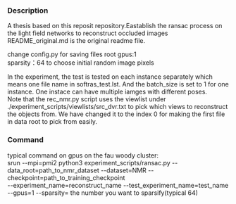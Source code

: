 ### Description
A  thesis based on this reposit repository.Eastablish the ransac process on the light field networks to reconstruct occluded images  
README_original.md is the original readme file.

change config.py for saving files root 
gpus:1  
sparsity：64 to choose initial random image pixels  

In the experiment, the test is tested on each instance separately which means one file name in softras_test.lst. And the batch_size is set to 1 for one instance.
One instace can have multiple iamges with different poses.  
Note that the rec_nmr.py script uses the viewlist under ./experiment_scripts/viewlists/src_dvr.txt to pick which views to reconstruct the objects from. We have changed it to the index 0 for making the first file in data root to pick from easily.


### Command
typical command on gpus on the fau woody cluster:   
srun --mpi=pmi2 python3 experiment_scripts/ransac.py --data_root=path_to_nmr_dataset --dataset=NMR  --checkpoint=path_to_training_checkpoint   
--experiment_name=reconstruct_name --test_experiment_name=test_name --gpus=1 --sparsity= the number you want to sparsify(typical 64)
